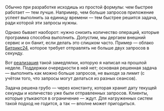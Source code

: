 ﻿Обычно при разработке исходишь из простой формулы: чем быстрее работает — тем лучше. Например, чем больше запросов приложение успеет выполнить за единицу времени — тем быстрее решится задача, ради которой эти запросы нужны.

Однако бывает наоборот: нужно снизить количество операций, которые программа способна выполнить. Допустим, мы дергаем внешний сервис и он банит, если делать это слишком часто. Пример — облако [Битрикс24](https://bitrix24.net), которое требует отправлять не больше двух запросов в секунду.

Вот [реализация](https://github.com/vkostyanetsky/OutgoingRequestsLimiter) такой замедлялки, которую я написал на прошлой неделе. Поддержки очередности в ней нет; основная решенная задача — выполнить как можно больше запросов, не выходя за лимит (с учётом того, что запросы могут делаться из разных сеансов).

Задача решена грубо — через константу, которая хранит дату текущей секунды и количество уже были отправленных запросов. Клиенты, которые утыкаются в ограничение — ждут. Для нагруженных систем такой подход не годится, а так — вполне может пригодиться.

